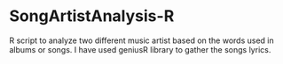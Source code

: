 # SongArtistAnalysis-R
R script to analyze two different music artist based on the words used in albums or songs. I have used geniusR library to gather the songs lyrics.
